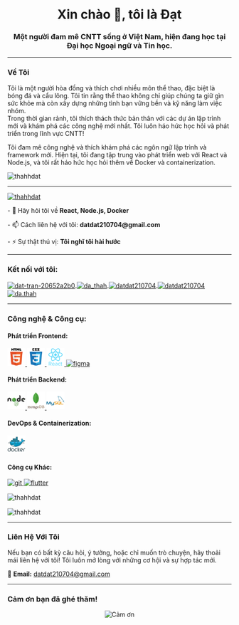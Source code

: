 <h1 align="center">Xin chào 👋, tôi là Đạt</h1>
<h3 align="center">Một người đam mê CNTT sống ở Việt Nam, hiện đang học tại Đại học Ngoại ngữ và Tin học.</h3>

---

<h3 align="left">Về Tôi</h3>
<p align="left">
  Tôi là một người hòa đồng và thích chơi nhiều môn thể thao, đặc biệt là bóng đá và cầu lông. Tôi tin rằng thể thao không chỉ giúp chúng ta giữ gìn sức khỏe mà còn xây dựng những tình bạn vững bền và kỹ năng làm việc nhóm.
  <br>
  Trong thời gian rảnh, tôi thích thách thức bản thân với các dự án lập trình mới và khám phá các công nghệ mới nhất. Tôi luôn háo hức học hỏi và phát triển trong lĩnh vực CNTT!
</p>

<p align="left">Tôi đam mê công nghệ và thích khám phá các ngôn ngữ lập trình và framework mới. Hiện tại, tôi đang tập trung vào phát triển web với React và Node.js, và tôi rất háo hức học hỏi thêm về Docker và containerization.</p>

<p align="left"> 
  <img src="https://komarev.com/ghpvc/?username=thahhdat&label=Profile%20views&color=0e75b6&style=flat" alt="thahhdat" /> 
</p>

---

<p align="left"> 
  <a href="https://github.com/ryo-ma/github-profile-trophy">
    <img src="https://github-profile-trophy.vercel.app/?username=thahhdat" alt="thahhdat" />
  </a> 
</p>

<p>- 💬 Hãy hỏi tôi về <strong>React, Node.js, Docker</strong></p>
<p>- 📫 Cách liên hệ với tôi: <strong>datdat210704@gmail.com</strong></p>
<p>- ⚡ Sự thật thú vị: <strong>Tôi nghĩ tôi hài hước</strong></p>

---

<h3 align="left">Kết nối với tôi:</h3>
<p align="left">
  <a href="https://linkedin.com/in/dat-tran-20652a2b0" target="blank">
    <img align="center" src="https://raw.githubusercontent.com/rahuldkjain/github-profile-readme-generator/master/src/images/icons/Social/linked-in-alt.svg" alt="dat-tran-20652a2b0" height="30" width="40" />
  </a>
  <a href="https://instagram.com/da_thah" target="blank">
    <img align="center" src="https://raw.githubusercontent.com/rahuldkjain/github-profile-readme-generator/master/src/images/icons/Social/instagram.svg" alt="da_thah" height="30" width="40" />
  </a>
  <a href="https://www.hackerrank.com/datdat210704" target="blank">
    <img align="center" src="https://raw.githubusercontent.com/rahuldkjain/github-profile-readme-generator/master/src/images/icons/Social/hackerrank.svg" alt="datdat210704" height="30" width="40" />
  </a>
  <a href="https://www.leetcode.com/datdat210704" target="blank">
    <img align="center" src="https://raw.githubusercontent.com/rahuldkjain/github-profile-readme-generator/master/src/images/icons/Social/leet-code.svg" alt="datdat210704" height="30" width="40" />
  </a>
  <a href="https://discord.gg/da.thah" target="blank">
    <img align="center" src="https://raw.githubusercontent.com/rahuldkjain/github-profile-readme-generator/master/src/images/icons/Social/discord.svg" alt="da.thah" height="30" width="40" />
  </a>
</p>

---

<h3 align="left">Công nghệ & Công cụ:</h3>

<h4 align="left">Phát triển Frontend:</h4>
<p align="left">
  <a href="https://www.w3.org/html/" target="_blank" rel="noreferrer"> 
    <img src="https://raw.githubusercontent.com/devicons/devicon/master/icons/html5/html5-original-wordmark.svg" alt="html5" width="40" height="40"/> 
  </a>
  <a href="https://www.w3schools.com/css/" target="_blank" rel="noreferrer"> 
    <img src="https://raw.githubusercontent.com/devicons/devicon/master/icons/css3/css3-original-wordmark.svg" alt="css3" width="40" height="40"/> 
  </a>
  <a href="https://reactjs.org/" target="_blank" rel="noreferrer"> 
    <img src="https://raw.githubusercontent.com/devicons/devicon/master/icons/react/react-original-wordmark.svg" alt="react" width="40" height="40"/> 
  </a>
  <a href="https://www.figma.com/" target="_blank" rel="noreferrer"> 
    <img src="https://www.vectorlogo.zone/logos/figma/figma-icon.svg" alt="figma" width="40" height="40"/> 
  </a>
</p>

<h4 align="left">Phát triển Backend:</h4>
<p align="left">
  <a href="https://nodejs.org" target="_blank" rel="noreferrer"> 
    <img src="https://raw.githubusercontent.com/devicons/devicon/master/icons/nodejs/nodejs-original-wordmark.svg" alt="nodejs" width="40" height="40"/> 
  </a>
  <a href="https://www.mongodb.com/" target="_blank" rel="noreferrer"> 
    <img src="https://raw.githubusercontent.com/devicons/devicon/master/icons/mongodb/mongodb-original-wordmark.svg" alt="mongodb" width="40" height="40"/> 
  </a>
  <a href="https://www.mysql.com/" target="_blank" rel="noreferrer"> 
    <img src="https://raw.githubusercontent.com/devicons/devicon/master/icons/mysql/mysql-original-wordmark.svg" alt="mysql" width="40" height="40"/> 
  </a>
</p>

<h4 align="left">DevOps & Containerization:</h4>
<p align="left">
  <a href="https://www.docker.com/" target="_blank" rel="noreferrer"> 
    <img src="https://raw.githubusercontent.com/devicons/devicon/master/icons/docker/docker-original-wordmark.svg" alt="docker" width="40" height="40"/> 
  </a>
</p>

<h4 align="left">Công cụ Khác:</h4>
<p align="left">
  <a href="https://git-scm.com/" target="_blank" rel="noreferrer"> 
    <img src="https://www.vectorlogo.zone/logos/git-scm/git-scm-icon.svg" alt="git" width="40" height="40"/> 
  </a>
  <a href="https://flutter.dev" target="_blank" rel="noreferrer"> 
    <img src="https://www.vectorlogo.zone/logos/flutterio/flutterio-icon.svg" alt="flutter" width="40" height="40"/> 
  </a>
</p>

<p>
  <img align="center" src="https://github-readme-stats.vercel.app/api/top-langs?username=thahhdat&show_icons=true&theme=radical&title_color=ffffff&text_color=ffffff&bg_color=b989e1&locale=en&layout=compact" alt="thahhdat" />
</p>

<p>
  <img align="center" src="https://github-readme-streak-stats.herokuapp.com/?user=thahhdat&theme=highcontrast" alt="thahhdat" />
</p>

---

<h3 align="left">Liên Hệ Với Tôi</h3>
<p align="left">
  Nếu bạn có bất kỳ câu hỏi, ý tưởng, hoặc chỉ muốn trò chuyện, hãy thoải mái liên hệ với tôi! 
  Tôi luôn mở lòng với những cơ hội và sự hợp tác mới.
</p>
<p align="left">
  📧 <strong>Email:</strong> <a href="mailto:datdat210704@gmail.com">datdat210704@gmail.com</a>
</p>

---

<h3 align="left">Cảm ơn bạn đã ghé thăm!</h3>
<p align="center">
  <img src="https://media.giphy.com/media/3o7btQ2PnlHoLzD5u0/giphy.gif" alt="Cảm ơn" width="400" height="300" />
</p>
